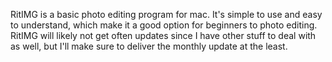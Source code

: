 RitIMG is a basic photo editing program for mac. It's simple to use and easy to understand, which make it a good option for beginners to
photo editing. RitIMG will likely not get often updates since I have other stuff to deal with as well, but I'll make sure to deliver the monthly update at the least.
